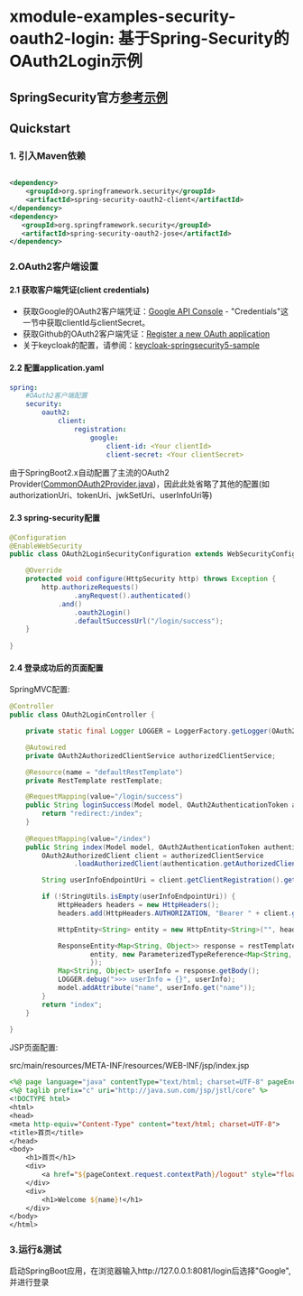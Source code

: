 # xmodule-examples-security-oauth2-login: 基于Spring-Security的OAuth2Login示例

## SpringSecurity官方[参考示例](https://github.com/spring-projects/spring-security/tree/5.2.1.RELEASE/samples/boot/oauth2login)

## Quickstart

### 1. 引入Maven依赖

```xml

<dependency>
    <groupId>org.springframework.security</groupId>
    <artifactId>spring-security-oauth2-client</artifactId>
</dependency>
<dependency>
   <groupId>org.springframework.security</groupId>
   <artifactId>spring-security-oauth2-jose</artifactId>
</dependency>

```

### 2.OAuth2客户端设置

#### 2.1 获取客户端凭证(client credentials)

- 获取Google的OAuth2客户端凭证：[Google API Console](https://console.developers.google.com/) - "Credentials"这一节中获取clientId与clientSecret。
- 获取Github的OAuth2客户端凭证：[Register a new OAuth application](https://github.com/settings/applications/new)
- 关于keycloak的配置，请参阅：[keycloak-springsecurity5-sample](https://github.com/hantsy/keycloak-springsecurity5-sample)

#### 2.2 配置application.yaml

```yaml
spring:
	#OAuth2客户端配置
    security:
        oauth2:
            client:
                registration:
                    google:
                        client-id: <Your clientId>
                        client-secret: <Your clientSecret>
```

由于SpringBoot2.x自动配置了主流的OAuth2 Provider([CommonOAuth2Provider.java](https://github.com/spring-projects/spring-security/blob/master/config/src/main/java/org/springframework/security/config/oauth2/client/CommonOAuth2Provider.java))，因此此处省略了其他的配置(如authorizationUri、tokenUri、jwkSetUri、userInfoUri等)

#### 2.3 spring-security配置

```java
@Configuration
@EnableWebSecurity
public class OAuth2LoginSecurityConfiguration extends WebSecurityConfigurerAdapter {

	@Override
    protected void configure(HttpSecurity http) throws Exception {
        http.authorizeRequests()
         		.anyRequest().authenticated()
         	.and()
         		.oauth2Login()
         		.defaultSuccessUrl("/login/success");
    }
	
}
```

#### 2.4 登录成功后的页面配置

SpringMVC配置:

```java
@Controller
public class OAuth2LoginController {

	private static final Logger LOGGER = LoggerFactory.getLogger(OAuth2LoginController.class);

	@Autowired
	private OAuth2AuthorizedClientService authorizedClientService;

	@Resource(name = "defaultRestTemplate")
	private RestTemplate restTemplate;

	@RequestMapping(value="/login/success")
	public String loginSuccess(Model model, OAuth2AuthenticationToken authentication) {
		return "redirect:/index";
	}
	
	@RequestMapping(value="/index")
	public String index(Model model, OAuth2AuthenticationToken authentication) {
		OAuth2AuthorizedClient client = authorizedClientService
				.loadAuthorizedClient(authentication.getAuthorizedClientRegistrationId(), authentication.getName());

		String userInfoEndpointUri = client.getClientRegistration().getProviderDetails().getUserInfoEndpoint().getUri();

		if (!StringUtils.isEmpty(userInfoEndpointUri)) {
			HttpHeaders headers = new HttpHeaders();
			headers.add(HttpHeaders.AUTHORIZATION, "Bearer " + client.getAccessToken().getTokenValue());

			HttpEntity<String> entity = new HttpEntity<String>("", headers);

			ResponseEntity<Map<String, Object>> response = restTemplate.exchange(userInfoEndpointUri, HttpMethod.GET,
					entity, new ParameterizedTypeReference<Map<String, Object>>() {
					});
			Map<String, Object> userInfo = response.getBody();
			LOGGER.debug(">>> userInfo = {}", userInfo);
			model.addAttribute("name", userInfo.get("name"));
		}
		return "index";
	}

}
```

JSP页面配置:

src/main/resources/META-INF/resources/WEB-INF/jsp/index.jsp

```jsp
<%@ page language="java" contentType="text/html; charset=UTF-8" pageEncoding="UTF-8"%>
<%@ taglib prefix="c" uri="http://java.sun.com/jsp/jstl/core" %>
<!DOCTYPE html>
<html>
<head>
<meta http-equiv="Content-Type" content="text/html; charset=UTF-8">
<title>首页</title>
</head>
<body>
	<h1>首页</h1>
	<div>
		<a href="${pageContext.request.contextPath}/logout" style="float:right;">退出</a>
	</div>
	<div>
		<h1>Welcome ${name}!</h1>
	</div>
</body>
</html>
```

### 3.运行&测试

启动SpringBoot应用，在浏览器输入http://127.0.0.1:8081/login后选择"Google", 并进行登录